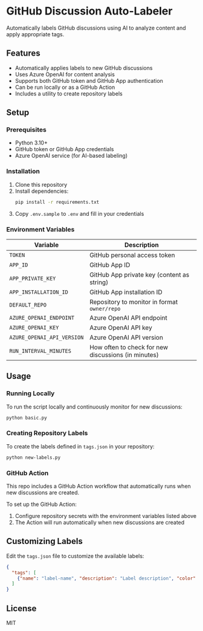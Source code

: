 # GitHub Discussion Auto-Labeler

Automatically labels GitHub discussions using AI to analyze content and apply appropriate tags.

## Features

- Automatically applies labels to new GitHub discussions
- Uses Azure OpenAI for content analysis
- Supports both GitHub token and GitHub App authentication
- Can be run locally or as a GitHub Action
- Includes a utility to create repository labels

## Setup

### Prerequisites

- Python 3.10+
- GitHub token or GitHub App credentials
- Azure OpenAI service (for AI-based labeling)

### Installation

1. Clone this repository
2. Install dependencies:
   ```bash
   pip install -r requirements.txt
   ```
3. Copy `.env.sample` to `.env` and fill in your credentials

### Environment Variables

| Variable | Description |
|----------|-------------|
| `TOKEN` | GitHub personal access token |
| `APP_ID` | GitHub App ID |
| `APP_PRIVATE_KEY` | GitHub App private key (content as string) |
| `APP_INSTALLATION_ID` | GitHub App installation ID |
| `DEFAULT_REPO` | Repository to monitor in format `owner/repo` |
| `AZURE_OPENAI_ENDPOINT` | Azure OpenAI API endpoint |
| `AZURE_OPENAI_KEY` | Azure OpenAI API key |
| `AZURE_OPENAI_API_VERSION` | Azure OpenAI API version |
| `RUN_INTERVAL_MINUTES` | How often to check for new discussions (in minutes) |

## Usage

### Running Locally

To run the script locally and continuously monitor for new discussions:

```bash
python basic.py
```

### Creating Repository Labels

To create the labels defined in `tags.json` in your repository:

```bash
python new-labels.py
```

### GitHub Action

This repo includes a GitHub Action workflow that automatically runs when new discussions are created.

To set up the GitHub Action:
1. Configure repository secrets with the environment variables listed above
2. The Action will run automatically when new discussions are created

## Customizing Labels

Edit the `tags.json` file to customize the available labels:

```json
{
  "tags": [
    {"name": "label-name", "description": "Label description", "color": "hex-color"}
  ]
}
```

## License

MIT
